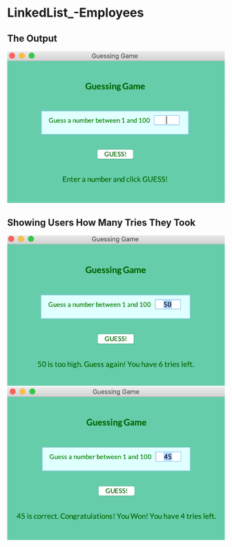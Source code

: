 # LinkedList_-Employees

## The Output
![Screenshot 1](https://github.com/IrinaSerova/GuessingGame/blob/master/images/pic1.png)

## Showing Users How Many Tries They Took

![Screenshot 2](https://github.com/IrinaSerova/GuessingGame/blob/master/images/pic2.png)
![Screenshot 3](https://github.com/IrinaSerova/GuessingGame/blob/master/images/pic3.png)

